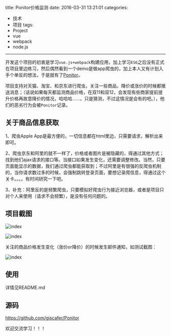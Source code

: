 title: Ponitor价格监测
date: 2016-03-31 13:21:01
categories:
- 技术
- 项目
tags: 
- Project
- vue
- webpack
- node.js

---

开发这个项目的初衷是学习`vue.js+webpack`构建应用，加上学习`ES6`之后没有正式在项目里边练习，然后偶然看到一个demo是做app爬虫的，加上本人又有计划入手个单反的想法，于是就有了[Ponitor](https://github.com/giscafer/Ponitor)。

项目支持对天猫、淘宝、和京东进行爬虫，关注一些商品，降价或涨价的时候都推送消息；（话说如果每天都监测商品价格，在双11和双12，会发现有些商家提前提升价格再故意降价的情况，哈哈哈……，只是猜测，不过这情况是会有的吧。），他们的恶劣行为会被`Ponitor`记录。

<!-- more -->

## 关于商品信息获取

1、爬虫Apple App是最方便的，一切信息都在html里边，只需要请求，解析出来即可。

2、爬虫京东和阿里的就不一样了，价格或者图片是被隐藏的，得通过其他方式；找到他们ajax请求的接口等。当接口如果发生变化，还需要调整修改。当然，只要页面能显示的数据，我们通过爬虫都能获取到；不过阿里是有很强的反爬虫机制的，当你请求数过多的时候，会强制跳转登录页面，要想记录爬信息，得通过这个关卡。。。。有时间研究一下吧。

3、补充：阿里反的是频繁爬虫，只要模拟好爬虫行为接近浏览器，或者是项目只对个人来使用（请求不会频繁），是没有任何问题的。

## 项目截图

![index](https://raw.githubusercontent.com/giscafer/Ponitor/master/wiki/index_preview.png)

![index](https://raw.githubusercontent.com/giscafer/Ponitor/master/wiki/goodlist_preview.png)

关注的商品价格发生变化（涨价or降价）的时候发生邮件通知，如测试截图：

![index](https://raw.githubusercontent.com/giscafer/Ponitor/master/wiki/email-sample.png)

## 使用

详情见README.md


## 源码

https://github.com/giscafer/Ponitor

欢迎交流学习！！！

